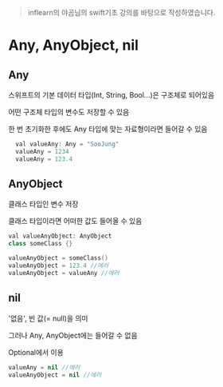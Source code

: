 > inflearn의 야곰님의 swift기초 강의를 바탕으로 작성하였습니다.

# Any, AnyObject, nil



Any
---

스위프트의 기본 데이터 타입(Int, String, Bool...)은 구조체로 되어있음

어떤 구조체 타입의 변수도 저장할 수 있음

한 번 초기화한 후에도 Any 타입에 맞는 자료형이라면 들어갈 수 있음

```swift
  val valueAny: Any = "SooJung"
  valueAny = 1234
  valueAny = 123.4
```




AnyObject 
---------

클래스 타입인 변수 저장

클래스 타입이라면 어떠한 값도 들어올 수 있음

```swift
val valueAnyObject: AnyObject
class someClass {}

valueAnyObject = someClass()
valueAnyObject = 123.4 //에러
valueAnyObject = valueAny //에러
```




nil
---

'없음', 빈 값(= null)을 의미

그러나 Any, AnyObject에는 들어갈 수 없음

Optional에서 이용

```swift
valueAny = nil //에러
valueAnyObject = nil //에러
```
